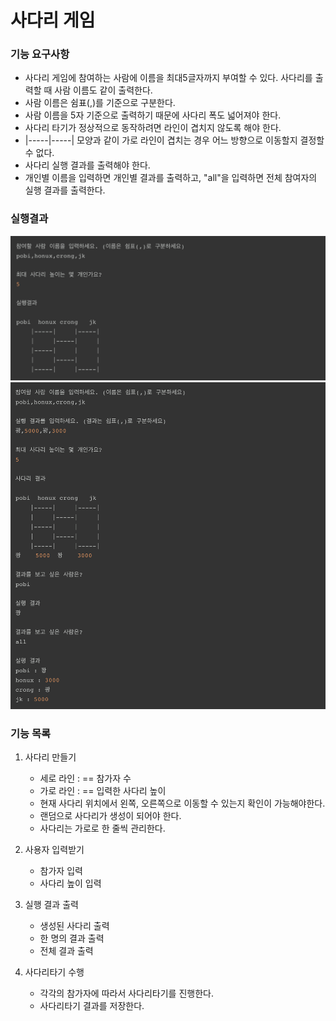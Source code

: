 # 사다리 게임

### 기능 요구사항
- 사다리 게임에 참여하는 사람에 이름을 최대5글자까지 부여할 수 있다. 사다리를 출력할 때 사람 이름도 같이 출력한다.
- 사람 이름은 쉼표(,)를 기준으로 구분한다.
- 사람 이름을 5자 기준으로 출력하기 때문에 사다리 폭도 넓어져야 한다.
- 사다리 타기가 정상적으로 동작하려면 라인이 겹치지 않도록 해야 한다.
- |-----|-----| 모양과 같이 가로 라인이 겹치는 경우 어느 방향으로 이동할지 결정할 수 없다.
- 사다리 실행 결과를 출력해야 한다.
- 개인별 이름을 입력하면 개인별 결과를 출력하고, "all"을 입력하면 전체 참여자의 실행 결과를 출력한다.

### 실행결과
![실행결과](ladder.jpeg)
![실행결과2](ladder2.jpeg)

### 기능 목록
1. 사다리 만들기
    - 세로 라인 : == 참가자 수
    - 가로 라인 : == 입력한 사다리 높이
    - 현재 사다리 위치에서 왼쪽, 오른쪽으로 이동할 수 있는지 확인이 가능해야한다.
    - 랜덤으로 사다리가 생성이 되어야 한다.
    - 사다리는 가로로 한 줄씩 관리한다.

2. 사용자 입력받기
    - 참가자 입력
    - 사다리 높이 입력

3. 실행 결과 출력
    - 생성된 사다리 출력
    - 한 명의 결과 출력
    - 전체 결과 출력
    
4. 사다리타기 수행
    - 각각의 참가자에 따라서 사다리타기를 진행한다.
    - 사다리타기 결과를 저장한다.